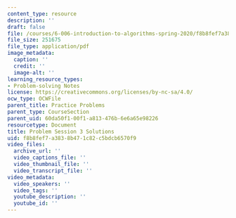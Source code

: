 ```yaml
---
content_type: resource
description: ''
draft: false
file: /courses/6-006-introduction-to-algorithms-spring-2020/f8b8fef7a3838b471c82c5bdcb6570f9_MIT6_006s20_prob3sol.pdf
file_size: 251675
file_type: application/pdf
image_metadata:
  caption: ''
  credit: ''
  image-alt: ''
learning_resource_types:
- Problem-solving Notes
license: https://creativecommons.org/licenses/by-nc-sa/4.0/
ocw_type: OCWFile
parent_title: Practice Problems
parent_type: CourseSection
parent_uid: 60da50f1-00f1-a813-476b-6e6a65e98226
resourcetype: Document
title: Problem Session 3 Solutions
uid: f8b8fef7-a383-8b47-1c82-c5bdcb6570f9
video_files:
  archive_url: ''
  video_captions_file: ''
  video_thumbnail_file: ''
  video_transcript_file: ''
video_metadata:
  video_speakers: ''
  video_tags: ''
  youtube_description: ''
  youtube_id: ''
---
```

